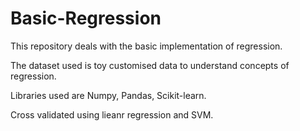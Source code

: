 # Basic-Regression

This repository deals with the basic implementation of regression.

The dataset used is toy customised data to understand concepts of regression.

Libraries used are Numpy, Pandas, Scikit-learn.

Cross validated using lieanr regression and SVM.
